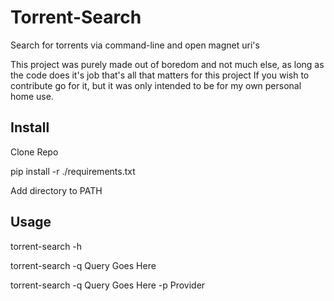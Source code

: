 # Torrent-Search
Search for torrents via command-line and open magnet uri's

This project was purely made out of boredom and not much else, as long as the code does it's job that's all that matters for this project
If you wish to contribute go for it, but it was only intended to be for my own personal home use.

## Install

Clone Repo

pip install -r ./requirements.txt

Add directory to PATH

## Usage

torrent-search -h

torrent-search -q Query Goes Here

torrent-search -q Query Goes Here -p Provider 
